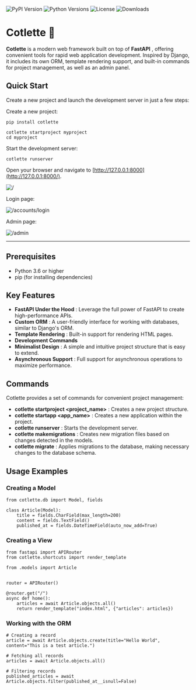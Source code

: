![PyPI Version](https://img.shields.io/pypi/v/cotlette)
![Python Versions](https://img.shields.io/pypi/pyversions/cotlette)
![License](https://img.shields.io/pypi/l/cotlette)
![Downloads](https://img.shields.io/pypi/dm/cotlette)

# **Cotlette 🚀**

**Cotlette** is a modern web framework built on top of **FastAPI** , offering convenient tools for rapid web application development. Inspired by Django, it includes its own ORM, template rendering support, and built-in commands for project management, as well as an admin panel.

## **Quick Start**

Create a new project and launch the development server in just a few steps:

Create a new project:

```
pip install cotlette

cotlette startproject myproject
cd myproject
```

Start the development server:

```
cotlette runserver
```

Open your browser and navigate to [http://127.0.0.1:8000](http://127.0.0.1:8000/).

![/](https://github.com/ForceFledgling/cotlette/blob/main/.docs/img/first_page.jpg)

Login page:

![/accounts/login](https://github.com/ForceFledgling/cotlette/blob/main/.docs/img/login_page.jpg)

Admin page:

![/admin](https://github.com/ForceFledgling/cotlette/blob/main/.docs/img/admin_page.jpg)

---

## **Prerequisites**

*   Python 3.6 or higher
*   pip (for installing dependencies)

## **Key Features**

*   **FastAPI Under the Hood** : Leverage the full power of FastAPI to create high-performance APIs.
*   **Custom ORM** : A user-friendly interface for working with databases, similar to Django's ORM.
*   **Template Rendering** : Built-in support for rendering HTML pages.
*   **Development Commands**
*   **Minimalist Design** : A simple and intuitive project structure that is easy to extend.
*   **Asynchronous Support** : Full support for asynchronous operations to maximize performance.

## **Commands**

Cotlette provides a set of commands for convenient project management:

*   **cotlette startproject \<project\_name>** : Creates a new project structure.
*   **cotlette startapp \<app\_name>** : Creates a new application within the project.
*   **cotlette runserver** : Starts the development server.
*   **cotlette makemigrations** : Creates new migration files based on changes detected in the models.
*   **cotlette migrate** : Applies migrations to the database, making necessary changes to the database schema.

## **Usage Examples**

### **Creating a Model**

```
from cotlette.db import Model, fields

class Article(Model):
    title = fields.CharField(max_length=200)
    content = fields.TextField()
    published_at = fields.DateTimeField(auto_now_add=True)
```

### **Creating a View**

```
from fastapi import APIRouter
from cotlette.shortcuts import render_template

from .models import Article


router = APIRouter()

@router.get("/")
async def home():
    articles = await Article.objects.all()
    return render_template("index.html", {"articles": articles})
```

### **Working with the ORM**

```
# Creating a record
article = await Article.objects.create(title="Hello World", content="This is a test article.")

# Fetching all records
articles = await Article.objects.all()

# Filtering records
published_articles = await Article.objects.filter(published_at__isnull=False)
```
